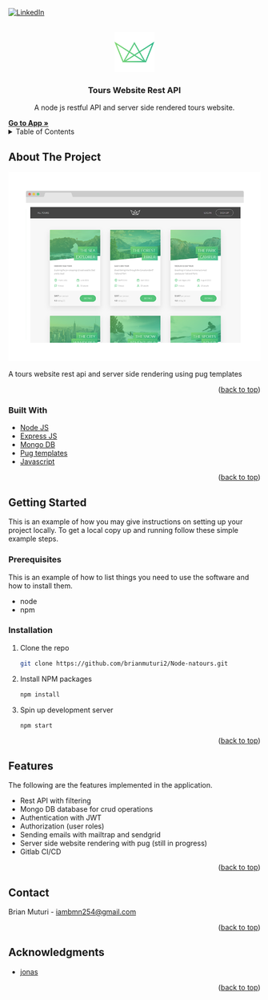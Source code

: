 <div id="top"></div>

<!-- PROJECT SHIELDS -->
<!--
*** I'm using markdown "reference style" links for readability.
*** Reference links are enclosed in brackets [ ] instead of parentheses ( ).
*** See the bottom of this document for the declaration of the reference variables
*** for contributors-url, forks-url, etc. This is an optional, concise syntax you may use.
*** https://www.markdownguide.org/basic-syntax/#reference-style-links
-->
<!--
***[![Contributors][contributors-shield]][contributors-url]
***[![Forks][forks-shield]][forks-url]
***[![Stargazers][stars-shield]][stars-url]
***[![Issues][issues-shield]][issues-url]
***[![MIT License][license-shield]][license-url]
-->
[![LinkedIn][linkedin-shield]][linkedin-url]



<!-- PROJECT LOGO -->
<br />
<div align="center">
  <a href="https://node-natours-prod.herokuapp.com/">
    <img src="public/img/favicon.png" alt="Logo" width="80" height="80">
  </a>

<h3 align="center">Tours Website Rest API</h3>

  <p align="center">
    A node js restful API and server side rendered tours website.
    <br />    
    <!--
    <br />
    <br />
    <a href="https://github.com/github_username/repo_name">View Demo</a>
    ·
    <a href="https://github.com/github_username/repo_name/issues">Report Bug</a>
    ·
    <a href="https://github.com/github_username/repo_name/issues">Request Feature</a>
    -->
  </p>
</div>
<a href="https://node-natours-prod.herokuapp.com/" align="center"><strong>Go to App »</strong></a>
<br />

<!-- TABLE OF CONTENTS -->
<details>
  <summary>Table of Contents</summary>
  <ol>
    <li>
      <a href="#about-the-project">About The Project</a>
      <ul>
        <li><a href="#built-with">Built With</a></li>
      </ul>
    </li>
    <li>
      <a href="#getting-started">Getting Started</a>
      <ul>
        <li><a href="#prerequisites">Prerequisites</a></li>
        <li><a href="#installation">Installation</a></li>
      </ul>
    </li>
    <li><a href="#features">Features</a></li>
    <li><a href="#contact">Contact</a></li>
    <li><a href="#acknowledgments">Acknowledgments</a></li>
    <li><a href="https://node-natours-prod.herokuapp.com/">Go to app</a></li>    
  </ol>
</details>



<!-- ABOUT THE PROJECT -->
## About The Project

[![Product Name Screen Shot][product-screenshot]](https://example.com)

A tours website rest api and server side rendering using pug templates

<p align="right">(<a href="#top">back to top</a>)</p>



### Built With

* [Node JS](https://nodejs.org/en/)
* [Express JS](https://expressjs.com/)
* [Mongo DB](https://www.mongodb.com/)
* [Pug templates](https://pugjs.org/api/getting-started.html)
* [Javascript](https://developer.mozilla.org/en-US/docs/Web/JavaScript)

<p align="right">(<a href="#top">back to top</a>)</p>



<!-- GETTING STARTED -->
## Getting Started

This is an example of how you may give instructions on setting up your project locally.
To get a local copy up and running follow these simple example steps.

### Prerequisites

This is an example of how to list things you need to use the software and how to install them.
* node
* npm
  
### Installation

1. Clone the repo
   ```sh
   git clone https://github.com/brianmuturi2/Node-natours.git
   ```
2. Install NPM packages
   ```sh
   npm install
   ```
3. Spin up development server
   ```sh
   npm start
   ```

<p align="right">(<a href="#top">back to top</a>)</p>

<!-- Features -->
## Features

The following are the features implemented in the application.

* Rest API with filtering
* Mongo DB database for crud operations
* Authentication with JWT
* Authorization (user roles)
* Sending emails with mailtrap and sendgrid
* Server side website rendering with pug (still in progress)
* Gitlab CI/CD

<p align="right">(<a href="#top">back to top</a>)</p>



<!-- CONTACT -->
## Contact

Brian Muturi - iambmn254@gmail.com

<p align="right">(<a href="#top">back to top</a>)</p>



<!-- ACKNOWLEDGMENTS -->
## Acknowledgments

* [jonas]

<p align="right">(<a href="#top">back to top</a>)</p>



<!-- MARKDOWN LINKS & IMAGES -->
<!-- https://www.markdownguide.org/basic-syntax/#reference-style-links -->
[contributors-shield]: https://img.shields.io/github/contributors/github_username/repo_name.svg?style=for-the-badge
[contributors-url]: https://github.com/github_username/repo_name/graphs/contributors
[forks-shield]: https://img.shields.io/github/forks/github_username/repo_name.svg?style=for-the-badge
[forks-url]: https://github.com/github_username/repo_name/network/members
[stars-shield]: https://img.shields.io/github/stars/github_username/repo_name.svg?style=for-the-badge
[stars-url]: https://github.com/github_username/repo_name/stargazers
[issues-shield]: https://img.shields.io/github/issues/github_username/repo_name.svg?style=for-the-badge
[issues-url]: https://github.com/github_username/repo_name/issues
[license-shield]: https://img.shields.io/github/license/github_username/repo_name.svg?style=for-the-badge
[license-url]: https://github.com/github_username/repo_name/blob/master/LICENSE.txt
[linkedin-shield]: https://img.shields.io/badge/-LinkedIn-black.svg?style=for-the-badge&logo=linkedin&colorB=555
[linkedin-url]: https://www.linkedin.com/in/brian-muturi2/
[product-screenshot]: public/img/natours-node.png
[jonas]: https://codingheroes.io/
